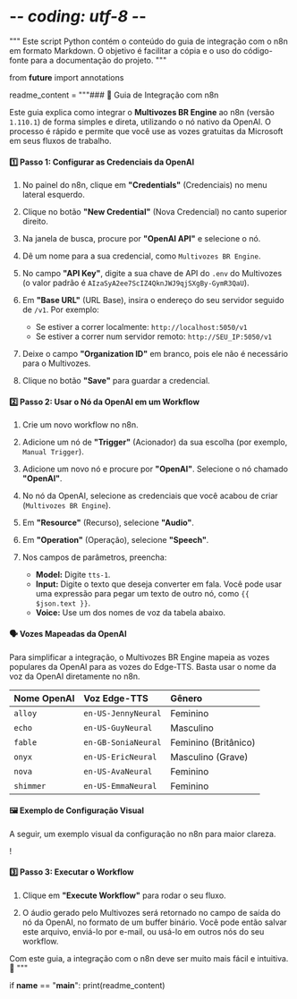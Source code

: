 # -*- coding: utf-8 -*-

"""
Este script Python contém o conteúdo do guia de integração
com o n8n em formato Markdown. O objetivo é facilitar a cópia
e o uso do código-fonte para a documentação do projeto.
"""

from __future__ import annotations

readme_content = """### 🚀 Guia de Integração com n8n

Este guia explica como integrar o **Multivozes BR Engine** ao n8n (versão `1.110.1`) de forma simples e direta, utilizando o nó nativo da OpenAI. O processo é rápido e permite que você use as vozes gratuitas da Microsoft em seus fluxos de trabalho.

#### 1️⃣ Passo 1: Configurar as Credenciais da OpenAI

1.  No painel do n8n, clique em **"Credentials"** (Credenciais) no menu lateral esquerdo.

2.  Clique no botão **"New Credential"** (Nova Credencial) no canto superior direito.

3.  Na janela de busca, procure por **"OpenAI API"** e selecione o nó.

4.  Dê um nome para a sua credencial, como `Multivozes BR Engine`.

5.  No campo **"API Key"**, digite a sua chave de API do `.env` do Multivozes (o valor padrão é `AIzaSyA2ee7ScIZ4QknJWJ9qjSXgBy-GymR3QaU`).

6.  Em **"Base URL"** (URL Base), insira o endereço do seu servidor seguido de `/v1`. Por exemplo:
    * Se estiver a correr localmente: `http://localhost:5050/v1`
    * Se estiver a correr num servidor remoto: `http://SEU_IP:5050/v1`

7.  Deixe o campo **"Organization ID"** em branco, pois ele não é necessário para o Multivozes.

8.  Clique no botão **"Save"** para guardar a credencial.

#### 2️⃣ Passo 2: Usar o Nó da OpenAI em um Workflow

1.  Crie um novo workflow no n8n.

2.  Adicione um nó de **"Trigger"** (Acionador) da sua escolha (por exemplo, `Manual Trigger`).

3.  Adicione um novo nó e procure por **"OpenAI"**. Selecione o nó chamado **"OpenAI"**.

4.  No nó da OpenAI, selecione as credenciais que você acabou de criar (`Multivozes BR Engine`).

5.  Em **"Resource"** (Recurso), selecione **"Audio"**.

6.  Em **"Operation"** (Operação), selecione **"Speech"**.

7.  Nos campos de parâmetros, preencha:
    * **Model:** Digite `tts-1`.
    * **Input:** Digite o texto que deseja converter em fala. Você pode usar uma expressão para pegar um texto de outro nó, como `{{ $json.text }}`.
    * **Voice:** Use um dos nomes de voz da tabela abaixo.

#### 🗣️ Vozes Mapeadas da OpenAI

Para simplificar a integração, o Multivozes BR Engine mapeia as vozes populares da OpenAI para as vozes do Edge-TTS. Basta usar o nome da voz da OpenAI diretamente no n8n.

| Nome OpenAI | Voz Edge-TTS | Gênero |
| :--- | :--- | :--- |
| `alloy` | `en-US-JennyNeural` | Feminino |
| `echo` | `en-US-GuyNeural` | Masculino |
| `fable` | `en-GB-SoniaNeural` | Feminino (Britânico) |
| `onyx` | `en-US-EricNeural` | Masculino (Grave) |
| `nova` | `en-US-AvaNeural` | Feminino |
| `shimmer` | `en-US-EmmaNeural` | Feminino |

#### 🖼️ Exemplo de Configuração Visual

A seguir, um exemplo visual da configuração no n8n para maior clareza.

!

#### 3️⃣ Passo 3: Executar o Workflow

1.  Clique em **"Execute Workflow"** para rodar o seu fluxo.

2.  O áudio gerado pelo Multivozes será retornado no campo de saída do nó da OpenAI, no formato de um buffer binário. Você pode então salvar este arquivo, enviá-lo por e-mail, ou usá-lo em outros nós do seu workflow.

Com este guia, a integração com o n8n deve ser muito mais fácil e intuitiva. 🤩
"""

if __name__ == "__main__":
    print(readme_content)
